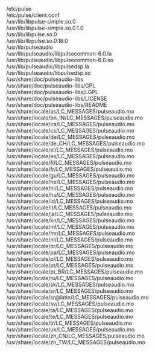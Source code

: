 /etc/pulse  
/etc/pulse/client.conf  
/usr/lib/libpulse-simple.so.0  
/usr/lib/libpulse-simple.so.0.1.0  
/usr/lib/libpulse.so.0  
/usr/lib/libpulse.so.0.18.0  
/usr/lib/pulseaudio  
/usr/lib/pulseaudio/libpulsecommon-6.0.la  
/usr/lib/pulseaudio/libpulsecommon-6.0.so  
/usr/lib/pulseaudio/libpulsedsp.la  
/usr/lib/pulseaudio/libpulsedsp.so  
/usr/share/doc/pulseaudio-libs  
/usr/share/doc/pulseaudio-libs/GPL  
/usr/share/doc/pulseaudio-libs/LGPL  
/usr/share/doc/pulseaudio-libs/LICENSE  
/usr/share/doc/pulseaudio-libs/README  
/usr/share/locale/as/LC\_MESSAGES/pulseaudio.mo  
/usr/share/locale/bn\_IN/LC\_MESSAGES/pulseaudio.mo  
/usr/share/locale/ca/LC\_MESSAGES/pulseaudio.mo  
/usr/share/locale/cs/LC\_MESSAGES/pulseaudio.mo  
/usr/share/locale/de/LC\_MESSAGES/pulseaudio.mo  
/usr/share/locale/de\_CH/LC\_MESSAGES/pulseaudio.mo  
/usr/share/locale/el/LC\_MESSAGES/pulseaudio.mo  
/usr/share/locale/es/LC\_MESSAGES/pulseaudio.mo  
/usr/share/locale/fi/LC\_MESSAGES/pulseaudio.mo  
/usr/share/locale/fr/LC\_MESSAGES/pulseaudio.mo  
/usr/share/locale/gu/LC\_MESSAGES/pulseaudio.mo  
/usr/share/locale/he/LC\_MESSAGES/pulseaudio.mo  
/usr/share/locale/hi/LC\_MESSAGES/pulseaudio.mo  
/usr/share/locale/hu/LC\_MESSAGES/pulseaudio.mo  
/usr/share/locale/id/LC\_MESSAGES/pulseaudio.mo  
/usr/share/locale/it/LC\_MESSAGES/pulseaudio.mo  
/usr/share/locale/ja/LC\_MESSAGES/pulseaudio.mo  
/usr/share/locale/kn/LC\_MESSAGES/pulseaudio.mo  
/usr/share/locale/ml/LC\_MESSAGES/pulseaudio.mo  
/usr/share/locale/mr/LC\_MESSAGES/pulseaudio.mo  
/usr/share/locale/nl/LC\_MESSAGES/pulseaudio.mo  
/usr/share/locale/or/LC\_MESSAGES/pulseaudio.mo  
/usr/share/locale/pa/LC\_MESSAGES/pulseaudio.mo  
/usr/share/locale/pl/LC\_MESSAGES/pulseaudio.mo  
/usr/share/locale/pt/LC\_MESSAGES/pulseaudio.mo  
/usr/share/locale/pt\_BR/LC\_MESSAGES/pulseaudio.mo  
/usr/share/locale/ru/LC\_MESSAGES/pulseaudio.mo  
/usr/share/locale/sk/LC\_MESSAGES/pulseaudio.mo  
/usr/share/locale/sr/LC\_MESSAGES/pulseaudio.mo  
/usr/share/locale/sr@latin/LC\_MESSAGES/pulseaudio.mo  
/usr/share/locale/sv/LC\_MESSAGES/pulseaudio.mo  
/usr/share/locale/ta/LC\_MESSAGES/pulseaudio.mo  
/usr/share/locale/te/LC\_MESSAGES/pulseaudio.mo  
/usr/share/locale/tr/LC\_MESSAGES/pulseaudio.mo  
/usr/share/locale/uk/LC\_MESSAGES/pulseaudio.mo  
/usr/share/locale/zh\_CN/LC\_MESSAGES/pulseaudio.mo  
/usr/share/locale/zh\_TW/LC\_MESSAGES/pulseaudio.mo  

